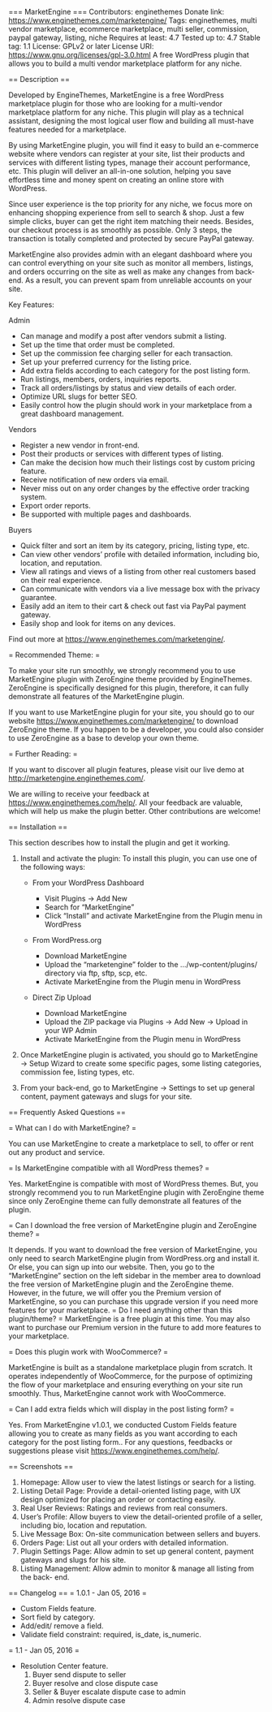 === MarketEngine ===
Contributors: enginethemes
Donate link: https://www.enginethemes.com/marketengine/
Tags: enginethemes, multi vendor marketplace, ecommerce marketplace, multi seller, commission, paypal gateway, listing, niche
Requires at least: 4.7
Tested up to: 4.7
Stable tag: 1.1
License: GPLv2 or later
License URI: https://www.gnu.org/licenses/gpl-3.0.html
A free WordPress plugin that allows you to build a multi vendor marketplace platform for any niche. 

== Description ==

Developed by EngineThemes, MarketEngine is a free WordPress marketplace plugin for those who are looking for a multi-vendor marketplace platform for any niche. This plugin will play as a technical assistant, designing the most logical user flow and building all must-have features needed for a marketplace. 

By using MarketEngine plugin, you will find it easy to build an e-commerce website where vendors can register at your site, list their products and services with different listing types, manage their account performance, etc. This plugin will deliver an all-in-one solution, helping you save effortless time and money spent on creating an online store with WordPress.

Since user experience is the top priority for any niche, we focus more on enhancing shopping experience from sell to search & shop. Just a few simple clicks, buyer can get the right item matching their needs. Besides, our checkout process is as smoothly as possible. Only 3 steps, the transaction is totally completed and protected by secure PayPal gateway.

MarketEngine also provides admin with an elegant dashboard where you can control everything on your site such as monitor all members, listings, and orders occurring on the site as well as make any changes from back-end. As a result, you can prevent spam from unreliable accounts on your site.
 
Key Features:

Admin

*   Can manage and modify a post after vendors submit a listing.
*   Set up the time that order must be completed.
*   Set up the commission fee charging seller for each transaction. 
*   Set up your preferred currency for the listing price.
*   Add extra fields according to each category for the post listing form.
*   Run listings, members, orders, inquiries reports.
*   Track all orders/listings by status and view details of each order.
*   Optimize URL slugs for better SEO.
*   Easily control how the plugin should work in your marketplace from a great dashboard management.

Vendors

*   Register a new vendor in front-end.
*   Post their products or services with different types of listing.
*   Can make the decision how much their listings cost by custom pricing feature.
*   Receive notification of new orders via email.
*   Never miss out on any order changes by the effective order tracking system.
*   Export order reports.
*   Be supported with multiple pages and dashboards.

Buyers

*   Quick filter and sort an item by its category, pricing, listing type, etc.
*   Can view other vendors’ profile with detailed information, including bio, location, and reputation.
*   View all ratings and views of a listing from other real customers based on their real experience.
*   Can communicate with vendors via a live message box with the privacy guarantee.
*   Easily add an item to their cart & check out fast via PayPal payment gateway.
*   Easily shop and look for items on any devices.

Find out more at https://www.enginethemes.com/marketengine/.

= Recommended Theme: =

To make your site run smoothly, we strongly recommend you to use MarketEngine plugin with ZeroEngine theme provided by EngineThemes. ZeroEngine is specifically designed for this plugin, therefore, it can fully demonstrate all features of the MarketEngine plugin.

If you want to use MarketEngine plugin for your site, you should go to our website https://www.enginethemes.com/marketengine/ to download ZeroEngine theme.
If you happen to be a developer, you could also consider to use ZeroEngine as a base to develop your own theme.

= Further Reading: =

If you want to discover all plugin features, please visit our live demo at http://marketengine.enginethemes.com/.

We are willing to receive your feedback at https://www.enginethemes.com/help/. All your feedback are valuable, which will help us make the plugin better. Other contributions are welcome!
    
== Installation ==

This section describes how to install the plugin and get it working.

1. Install and activate the plugin: To install this plugin, you can use one of the following ways: 

	*	From your WordPress Dashboard

		- Visit Plugins → Add New
		- Search for “MarketEngine”
		- Click “Install” and activate MarketEngine from the Plugin menu in WordPress

	*   From WordPress.org

		- Download MarketEngine
		- Upload the “marketengine” folder to the .../wp-content/plugins/ directory via ftp, sftp, scp, etc.
		- Activate MarketEngine from the Plugin menu in WordPress

	*   Direct Zip Upload

		- Download MarketEngine
		- Upload the ZIP package via Plugins → Add New → Upload in your WP Admin
		- Activate MarketEngine from the Plugin menu in WordPress
	

2. Once MarketEngine plugin is activated, you should go to MarketEngine → Setup Wizard to create some specific pages, some listing categories, commission fee, listing types, etc.

3. From your back-end, go to MarketEngine → Settings to set up general content, payment gateways and slugs for your site.

== Frequently Asked Questions ==

= What can I do with MarketEngine? =

You can use MarketEngine to create a marketplace to sell, to offer or rent out any product and service.

= Is MarketEngine compatible with all WordPress themes? =

Yes. MarketEngine is compatible with most of WordPress themes. But, you strongly recommend you to run MarketEngine plugin with ZeroEngine theme since only ZeroEngine theme can fully demonstrate all features of the plugin.

= Can I download the free version of MarketEngine plugin and ZeroEngine theme? =

 It depends. If you want to download the free version of MarketEngine, you only need to search MarketEngine plugin from WordPress.org and install it. Or else, you can sign up into our website. Then, you go to the “MarketEngine” section on the left sidebar in the member area to download the free version of MarketEngine plugin and the ZeroEngine theme. However, in the future, we will offer you the Premium version of MarketEngine, so you can purchase this upgrade version if you need more features for your marketplace.
= Do I need anything other than this plugin/theme? =
MarketEngine is a free plugin at this time. You may also want to purchase our Premium version in the future to add more features to your marketplace.

= Does this plugin work with WooCommerce? =

MarketEngine is built as a standalone marketplace plugin from scratch. It operates independently of WooCommerce, for the purpose of optimizing the flow of your marketplace and ensuring everything on your site run smoothly. Thus, MarketEngine cannot work with WooCommerce. 

= Can I add extra fields which will display in the post listing form? =

Yes. From MarketEngine v1.0.1, we conducted Custom Fields feature allowing you to create as many fields as you want according to each category for the post listing form..
For any questions, feedbacks or suggestions please visit https://www.enginethemes.com/help/.

== Screenshots ==

1. Homepage: Allow user to view the latest listings or search for a listing.
2. Listing  Detail Page: Provide a detail-oriented listing page, with UX design optimized for placing an order or contacting easily.
3. Real User Reviews: Ratings and reviews from real consumers.
4. User’s Profile: Allow buyers to view the detail-oriented profile of a seller, including bio, location and reputation.
5. Live Message Box: On-site communication between sellers and buyers.
6. Orders Page: List out all your orders with detailed information.
7. Plugin Settings Page: Allow admin to set up general content, payment gateways and slugs for his site.
8. Listing Management: Allow admin to monitor & manage all listing from the back- end.

== Changelog ==
= 1.0.1 - Jan 05, 2016 =
* Custom Fields feature.
* Sort field by category.
* Add/edit/ remove a field.
* Validate field constraint: required, is_date, is_numeric.

= 1.1 - Jan 05, 2016 =
* Resolution Center feature.
	1. Buyer send dispute to seller
	2. Buyer resolve and close dispute case
	3. Seller & Buyer escalate dispute case to admin
	4. Admin resolve dispute case
